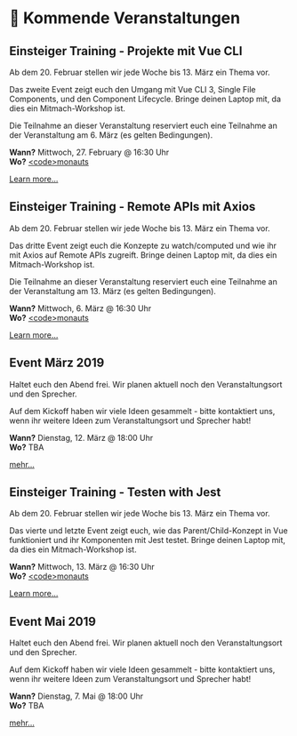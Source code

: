 # :dancer: Kommende Veranstaltungen

## Einsteiger Training - Projekte mit Vue CLI

Ab dem 20. Februar stellen wir jede Woche bis 13. März ein Thema vor.

Das zweite Event zeigt euch den Umgang mit Vue CLI 3, Single File Components, und den Component Lifecycle. 
Bringe deinen Laptop mit, da dies ein Mitmach-Workshop ist.

Die Teilnahme an dieser Veranstaltung reserviert euch eine Teilnahme an der Veranstaltung am 6. März (es gelten Bedingungen).

**Wann?** Mittwoch, 27. February @ 16:30 Uhr</br>
**Wo?** [&lt;code&gt;monauts](locations.md#code-monauts-frankfurt)

[Learn more...](/events/learningvue.md)

## Einsteiger Training - Remote APIs mit Axios

Ab dem 20. Februar stellen wir jede Woche bis 13. März ein Thema vor.

Das dritte Event zeigt euch die Konzepte zu watch/computed und wie ihr mit Axios auf Remote APIs zugreift. 
Bringe deinen Laptop mit, da dies ein Mitmach-Workshop ist.

Die Teilnahme an dieser Veranstaltung reserviert euch eine Teilnahme an der Veranstaltung am 13. März (es gelten Bedingungen).

**Wann?** Mittwoch, 6. März @ 16:30 Uhr</br>
**Wo?** [&lt;code&gt;monauts](locations.md#code-monauts-frankfurt)

[Learn more...](/events/learningvue.md)

## Event März 2019

Haltet euch den Abend frei. Wir planen aktuell noch den Veranstaltungsort und den Sprecher. 

Auf dem Kickoff haben wir viele Ideen gesammelt - bitte kontaktiert uns, wenn ihr weitere Ideen zum Veranstaltungsort und Sprecher habt!

**Wann?** Dienstag, 12. März @ 18:00 Uhr</br>
**Wo?** TBA

[mehr...](https://www.meetup.com/vuejsfrankfurt/events/255460169/)


## Einsteiger Training - Testen with Jest

Ab dem 20. Februar stellen wir jede Woche bis 13. März ein Thema vor.

Das vierte und letzte Event zeigt euch, wie das Parent/Child-Konzept in Vue funktioniert und ihr Komponenten mit Jest testet.
Bringe deinen Laptop mit, da dies ein Mitmach-Workshop ist.

**Wann?** Mittwoch, 13. März @ 16:30 Uhr</br>
**Wo?** [&lt;code&gt;monauts](locations.md#code-monauts-frankfurt)

[Learn more...](/events/learningvue.md)

## Event Mai 2019

Haltet euch den Abend frei. Wir planen aktuell noch den Veranstaltungsort und den Sprecher. 

Auf dem Kickoff haben wir viele Ideen gesammelt - bitte kontaktiert uns, wenn ihr weitere Ideen zum Veranstaltungsort und Sprecher habt!

**Wann?** Dienstag, 7. Mai @ 18:00 Uhr</br>
**Wo?** TBA

[mehr...](https://www.meetup.com/vuejsfrankfurt/events/255460193/)

